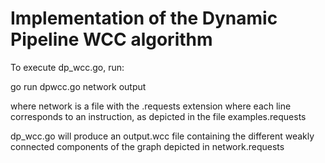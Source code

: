 # Implementation of the Dynamic Pipeline WCC algorithm

To execute dp_wcc.go, run:

go run dpwcc.go network output

where network is a file with the .requests extension where each line corresponds to an instruction, as depicted in the file examples.requests

dp_wcc.go will produce an output.wcc file containing the different weakly connected components of the graph depicted in network.requests
